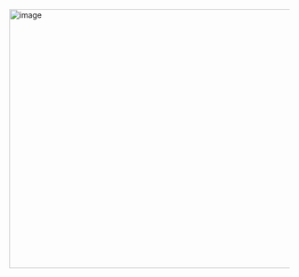 <img width="914" height="467" alt="image" src="https://github.com/user-attachments/assets/4de0dd6c-761e-4c35-bcd8-e2d34b3b441f" />
